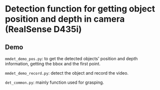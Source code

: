 # Detection function for getting object position and depth in camera (RealSense D435i)

## Demo

`mmdet_demo_pos.py`: to get the detected objects' position and depth information, getting the bbox and the first point.

`mmdet_demo_record.py`: detect the object and record the video.

`det_common.py`: mainly function used for grasping.